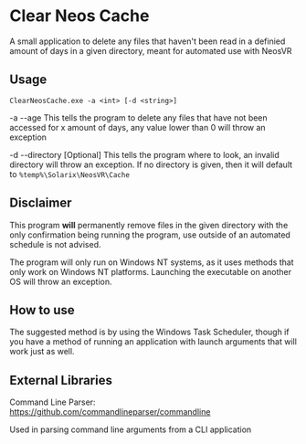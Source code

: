 # Clear Neos Cache

A small application to delete any files that haven't been read in a definied amount of days in a given directory, meant for automated use with NeosVR

## Usage

`ClearNeosCache.exe -a <int> [-d <string>]`

-a --age This tells the program to delete any files that have not been accessed for x amount of days, any value lower than 0 will throw an exception

-d --directory    [Optional] This tells the program where to look, an invalid directory will throw an exception.
If no directory is given, then it will default to `%temp%\Solarix\NeosVR\Cache`

## Disclaimer

This program **will** permanently remove files in the given directory with the only confirmation being running the program, use outside of an automated schedule is not advised.

The program will only run on Windows NT systems, as it uses methods that only work on Windows NT platforms.
Launching the executable on another OS will throw an exception.

## How to use

The suggested method is by using the Windows Task Scheduler, though if you have a method of running an application with launch arguments that will work just as well.


## External Libraries

Command Line Parser: https://github.com/commandlineparser/commandline

Used in parsing command line arguments from a CLI application
